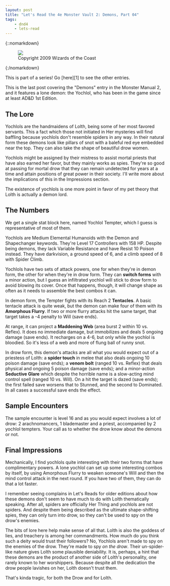 ```yaml
---
layout: post
title: "Let's Read the 4e Monster Vault 2: Demons, Part 04"
tags:
    - dnd4
    - lets-read
---
```



{::nomarkdown}
<figure class="right">
  <img src="{{ "/assets/wir-mm2-4e-demon-yochlol.png" | absolute_url }}"/>
  <figcaption>
    Copyright 2009 Wizards of the Coast
  </figcaption>
</figure>
{:/nomarkdown}

This is part of a series! Go [here][1] to see the other entries.

This is the last post covering the "Demons" entry in the Monster Manual 2, and
it features a lone demon: the Yochlol, who has been in the game since at least
AD&D 1st Edition.

## The Lore

Yochlols are the handmaidens of Lolth, being some of her most favored
servants. This a fact which those not initiated in Her mysteries will find
baffling because yochlols don't resemble spiders in any way. In their natural
form these demons look like pillars of snot with a baleful red eye embedded near
the top. They can also take the shape of beautiful drow women.

Yochlols might be assigned by their mistress to assist mortal priests that have
also earned her favor, but they mainly works as spies. They're so good at
passing for mortal drow that they can remain undetected for years at a time and
attain positions of great power in their society. I'll write more about the
implications of this in the Impressions section.

The existence of yochlols is one more point in favor of my pet theory that Lolth
is actually a demon lord.

## The Numbers

We get a single stat block here, named Yochlol Tempter, which I guess is
representative of most of them.

Yochlols are Medium Elemental Humanoids with the Demon and Shapechanger
keywords. They're Level 17 Controllers with 158 HP. Despite being demons, they
lack Variable Resistance and have Resist 10 Poison instead. They have
darkvision, a ground speed of 6, and a climb speed of 8 with Spider Climb.

Yochlols have two sets of attack powers, one for when they're in demon form, the
other for when they're in drow form. They can **switch forms** with a minor
action, but I guess an infiltrated yochlol will stick to drow form to avoid
blowing its cover. Once that happens, though, it will change shape as often as
it needs to assemble the best combos it can.

In demon form, the Tempter fights with its Reach 2 **Tentacles**. A basic
tentacle attack is quite weak, but the demon can make four of them with its
**Amorphous Flurry**. If two or more flurry attacks hit the same target, that
target takes a -4 penalty to Will (save ends).

At range, it can project a **Maddening Web** (area burst 2 within 10
vs. Reflex). It does no immediate damage, but immobilizes and deals 5 ongoing
damage (save ends). It recharges on a 4-6, but only while the yochlol is
bloodied. So it's less of a web and more of flung ball of runny snot.

In drow form, this demon's attacks are all what you would expect out of a
priestess of Lolth: a **spider touch** in melee that also deals ongoing 10
poison damage (save ends); a **venom bolt** (ranged 10 vs. Reflex) that deals
physical and ongoing 5 poison damage (save ends); and a minor-action **Seductive
Glare** which despite the horrible name is a slow-acting mind control spell
(ranged 10 vs. Will). On a hit the target is dazed (save ends); the first failed
save worsens that to Stunned, and the second to Dominated. In all cases a
successful save ends the effect.

## Sample Encounters

The sample encounter is level 16 and as you would expect involves a lot of drow:
2 arachnomancers, 1 blademaster and a priest, accompanied by 2 yochlol
tempters. Your call as to whether the drow know about the demons or not.

## Final Impressions

Mechanically, I find yochlols quite interesting with their two forms that have
complimentary powers. A lone yochlol can set up some interesting combos by
itself, by using Amorphous Flurry to weaken someone's Will and then the mind
control attack in the next round. If you have two of them, they can do that a
lot faster.

I remember seeing complains in Let's Reads for older editions about how these
demons don't seem to have much to do with Lolth thematically speaking. After
all, spiders are officially Her Thing and yochlols are not spiders. And despite
them being described as the ultimate shape-shifting spies, they can only turn
into drow, so they can't be used to spy on the drow's enemies.

The bits of lore here help make sense of all that. Lolth is also the goddess of
lies, and treachery is among her commandments. How much do you think such a
deity would trust their followers? No, Yochlols aren't made to spy on the
enemies of the drow. They're made to spy _on the drow_. Their un-spider-like
nature gives Lolth some plausible deniability. It is, perhaps, a hint that these
demons are the product of another side of Lolth's personality, one rarely known
to her worshippers. Because despite all the dedication the drow people lavishes
on her, Lolth doesn't trust them.

That's kinda tragic, for both the Drow and for Lolth.
